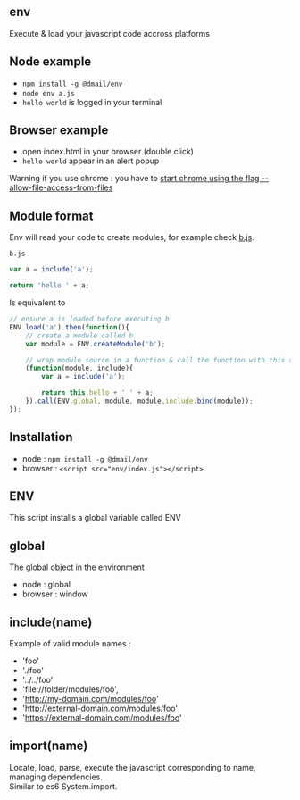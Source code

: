 ## env

Execute & load your javascript code accross platforms

## Node example

- `npm install -g @dmail/env`
- `node env a.js`
- `hello world` is logged in your terminal

## Browser example

- open index.html in your browser (double click)
- `hello world` appear in an alert popup

Warning if you use chrome : you have to [start chrome using the flag --allow-file-access-from-files](http://www.chrome-allow-file-access-from-file.com)

## Module format

Env will read your code to create modules, for example check [b.js](./b.js).

`b.js`
```javascript
var a = include('a');

return 'hello ' + a;
```

Is equivalent to

```javascript
// ensure a is loaded before executing b
ENV.load('a').then(function(){
	// create a module called b
	var module = ENV.createModule('b');

	// wrap module source in a function & call the function with this set to ENV.global
	(function(module, include){
		var a = include('a');

		return this.hello + ' ' + a;
	}).call(ENV.global, module, module.include.bind(module));
});
```

## Installation

- node : `npm install -g @dmail/env`<br />
- browser : `<script src="env/index.js"></script>`

## ENV

This script installs a global variable called ENV

## global

The global object in the environment

- node : global
- browser : window

## include(name)

Example of valid module names :

- 'foo'
- './foo'
- '../../foo'
- 'file://folder/modules/foo',
- 'http://my-domain.com/modules/foo'
- 'http://external-domain.com/modules/foo'
- 'https://external-domain.com/modules/foo'

## import(name)

Locate, load, parse, execute the javascript corresponding to name, managing dependencies.  
Similar to es6 System.import.
